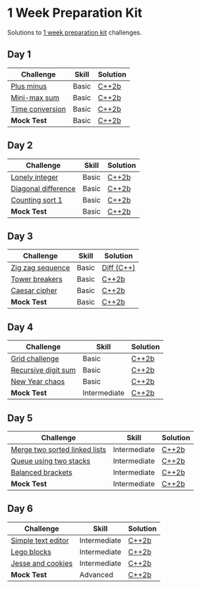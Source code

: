 # 1 Week Preparation Kit

Solutions to [1 week preparation kit](https://www.hackerrank.com/interview/preparation-kits/one-week-preparation-kit) challenges.

## Day 1

| Challenge | Skill | Solution |
|-----------|-------|----------|
| [Plus minus](https://www.hackerrank.com/challenges/one-week-preparation-kit-plus-minus) | Basic | [C++2b](./day-1/plus-minus.cpp) |
| [Mini-max sum](https://www.hackerrank.com/challenges/one-week-preparation-kit-mini-max-sum) | Basic | [C++2b](./day-1/mini-max-sum.cpp) |
| [Time conversion](https://www.hackerrank.com/challenges/one-week-preparation-kit-time-conversion) | Basic | [C++2b](./day-1/time-conversion.cpp) |
| **Mock Test** | Basic | [C++2b](./day-1/find-median.cpp) |

## Day 2

| Challenge | Skill | Solution |
|-----------|-------|----------|
| [Lonely integer](https://www.hackerrank.com/challenges/one-week-preparation-kit-lonely-integer) | Basic | [C++2b](./day-2/lonely-integer.cpp) |
| [Diagonal difference](https://www.hackerrank.com/challenges/one-week-preparation-kit-diagonal-difference) | Basic | [C++2b](./day-2/diagonal-difference.cpp) |
| [Counting sort 1](https://www.hackerrank.com/challenges/one-week-preparation-kit-countingsort1) | Basic | [C++2b](./day-2/counting-sort-1.cpp) |
| **Mock Test** | Basic | [C++2b](./day-2/flipping-matrix.cpp) |

## Day 3

| Challenge | Skill | Solution |
|-----------|-------|----------|
| [Zig zag sequence](https://www.hackerrank.com/challenges/one-week-preparation-kit-zig-zag-sequence) | Basic | [Diff (C++)](./day-3/zig-zag-sequence.diff) |
| [Tower breakers](https://www.hackerrank.com/challenges/one-week-preparation-kit-tower-breakers-1) | Basic | [C++2b](./day-3/tower-breakers.cpp) |
| [Caesar cipher](https://www.hackerrank.com/challenges/one-week-preparation-kit-caesar-cipher-1) | Basic | [C++2b](./day-3/caesar-cipher.cpp) |
| **Mock Test** | Basic | [C++2b](./day-3/palindrome-index.cpp) |

## Day 4

| Challenge | Skill | Solution |
|-----------|-------|----------|
| [Grid challenge](https://www.hackerrank.com/challenges/one-week-preparation-kit-grid-challenge) | Basic | [C++2b](./day-4/grid-challenge.cpp) |
| [Recursive digit sum](https://www.hackerrank.com/challenges/one-week-preparation-kit-recursive-digit-sum) | Basic | [C++2b](./day-4/recursive-digit-sum.cpp) |
| [New Year chaos](https://www.hackerrank.com/challenges/one-week-preparation-kit-new-year-chaos) | Basic | [C++2b](./day-4/new-year-chaos.cpp) |
| **Mock Test** | Intermediate | [C++2b](./day-4/truck-tour.cpp) |

## Day 5

| Challenge | Skill | Solution |
|-----------|-------|----------|
| [Merge two sorted linked lists](https://www.hackerrank.com/challenges/one-week-preparation-kit-merge-two-sorted-linked-lists) | Intermediate | [C++2b](./day-5/merge-two-linked-lists.cpp) |
| [Queue using two stacks](https://www.hackerrank.com/challenges/one-week-preparation-kit-queue-using-two-stacks) | Intermediate | [C++2b](./day-5/queue-using-two-stacks.cpp) |
| [Balanced brackets](https://www.hackerrank.com/challenges/one-week-preparation-kit-balanced-brackets) | Intermediate | [C++2b](./day-5/balanced-brackets.cpp) |
| **Mock Test** | Intermediate | [C++2b](./day-5/pairs.cpp) |

## Day 6

| Challenge | Skill | Solution |
|-----------|-------|----------|
| [Simple text editor](https://www.hackerrank.com/challenges/one-week-preparation-kit-simple-text-editor) | Intermediate | [C++2b](./day-6/simple-text-editor.cpp) |
| [Lego blocks](https://www.hackerrank.com/challenges/one-week-preparation-kit-lego-blocks) | Intermediate | [C++2b](./day-6/bfs-shortest-reach.cpp) |
| [Jesse and cookies](https://www.hackerrank.com/challenges/one-week-preparation-kit-jesse-and-cookies) | Intermediate | [C++2b](./day-6/jesse-and-cookies.cpp) |
| **Mock Test** | Advanced | [C++2b](./day-6/bfs-shortest-reach.cpp) |
